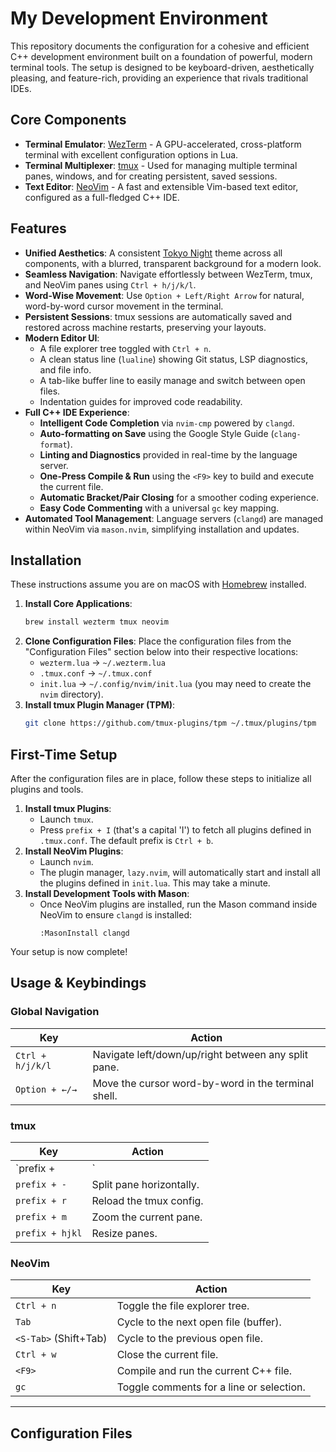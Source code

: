 # My Development Environment

This repository documents the configuration for a cohesive and efficient C++ development environment built on a foundation of powerful, modern terminal tools. The setup is designed to be keyboard-driven, aesthetically pleasing, and feature-rich, providing an experience that rivals traditional IDEs.

## Core Components

  * **Terminal Emulator**: [WezTerm](https://wezterm.org) - A GPU-accelerated, cross-platform terminal with excellent configuration options in Lua.
  * **Terminal Multiplexer**: [tmux](https://github.com/tmux/tmux/wiki) - Used for managing multiple terminal panes, windows, and for creating persistent, saved sessions.
  * **Text Editor**: [NeoVim](https://neovim.io) - A fast and extensible Vim-based text editor, configured as a full-fledged C++ IDE.

## Features

  * **Unified Aesthetics**: A consistent [Tokyo Night](https://github.com/folke/tokyonight.nvim) theme across all components, with a blurred, transparent background for a modern look.
  * **Seamless Navigation**: Navigate effortlessly between WezTerm, tmux, and NeoVim panes using `Ctrl + h/j/k/l`.
  * **Word-Wise Movement**: Use `Option + Left/Right Arrow` for natural, word-by-word cursor movement in the terminal.
  * **Persistent Sessions**: tmux sessions are automatically saved and restored across machine restarts, preserving your layouts.
  * **Modern Editor UI**:
      * A file explorer tree toggled with `Ctrl + n`.
      * A clean status line (`lualine`) showing Git status, LSP diagnostics, and file info.
      * A tab-like buffer line to easily manage and switch between open files.
      * Indentation guides for improved code readability.
  * **Full C++ IDE Experience**:
      * **Intelligent Code Completion** via `nvim-cmp` powered by `clangd`.
      * **Auto-formatting on Save** using the Google Style Guide (`clang-format`).
      * **Linting and Diagnostics** provided in real-time by the language server.
      * **One-Press Compile & Run** using the `<F9>` key to build and execute the current file.
      * **Automatic Bracket/Pair Closing** for a smoother coding experience.
      * **Easy Code Commenting** with a universal `gc` key mapping.
  * **Automated Tool Management**: Language servers (`clangd`) are managed within NeoVim via `mason.nvim`, simplifying installation and updates.

## Installation

These instructions assume you are on macOS with [Homebrew](https://brew.sh) installed.

1.  **Install Core Applications**:
    ```bash
    brew install wezterm tmux neovim
    ```
2.  **Clone Configuration Files**: Place the configuration files from the "Configuration Files" section below into their respective locations:
      * `wezterm.lua` -\> `~/.wezterm.lua`
      * `.tmux.conf` -\> `~/.tmux.conf`
      * `init.lua` -\> `~/.config/nvim/init.lua` (you may need to create the `nvim` directory).
3.  **Install tmux Plugin Manager (TPM)**:
    ```bash
    git clone https://github.com/tmux-plugins/tpm ~/.tmux/plugins/tpm
    ```

## First-Time Setup

After the configuration files are in place, follow these steps to initialize all plugins and tools.

1.  **Install tmux Plugins**:
      * Launch `tmux`.
      * Press `prefix + I` (that's a capital 'I') to fetch all plugins defined in `.tmux.conf`. The default prefix is `Ctrl + b`.
2.  **Install NeoVim Plugins**:
      * Launch `nvim`.
      * The plugin manager, `lazy.nvim`, will automatically start and install all the plugins defined in `init.lua`. This may take a minute.
3.  **Install Development Tools with Mason**:
      * Once NeoVim plugins are installed, run the Mason command inside NeoVim to ensure `clangd` is installed:
        ```
        :MasonInstall clangd
        ```

Your setup is now complete\!

## Usage & Keybindings

### Global Navigation

| Key                | Action                                                     |
| ------------------ | ---------------------------------------------------------- |
| `Ctrl + h/j/k/l`   | Navigate left/down/up/right between any split pane.        |
| `Option + ←/→` | Move the cursor word-by-word in the terminal shell.      |

### tmux

| Key             | Action                      |
| --------------- | --------------------------- |
| `prefix + |`    | Split pane vertically.      |
| `prefix + -`    | Split pane horizontally.    |
| `prefix + r`    | Reload the tmux config.     |
| `prefix + m`    | Zoom the current pane.      |
| `prefix + hjkl` | Resize panes.               |

### NeoVim

| Key                | Action                                |
| ------------------ | ------------------------------------- |
| `Ctrl + n`         | Toggle the file explorer tree.        |
| `Tab`              | Cycle to the next open file (buffer). |
| `<S-Tab>` (Shift+Tab) | Cycle to the previous open file.      |
| `Ctrl + w`         | Close the current file.               |
| `<F9>`             | Compile and run the current C++ file. |
| `gc`               | Toggle comments for a line or selection. |

-----

## Configuration Files

